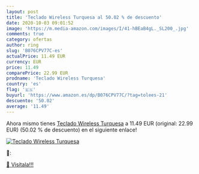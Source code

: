 ```yaml
---
layout: post
title: 'Teclado Wireless Turquesa al 50.02 % de descuento'
date: 2020-10-03 09:01:52
image: 'https://m.media-amazon.com/images/I/41-hBEaB4gL._SL200_.jpg'
comments: true
category: ofertas
author: ring
slug: 'B076CPV77C-es'
actualPrice: 11.49 EUR
currency: EUR
price: 11.49
comparePrice: 22.99 EUR
prodname: 'Teclado Wireless Turquesa'
country: 'es'
flag: '🇪🇸'
buyurl: 'https://www.amazon.es/dp/B076CPV77C/?tag=tolees-21'
descuento: '50.02'
average: '11.49'
---
```


Ahora mismo tienes [Teclado Wireless Turquesa](https://www.amazon.es/dp/B076CPV77C/?tag=tolees-21) a 11.49 EUR (original: 22.99 EUR) (50.02 %  de descuento) en el siguiente enlace!

[![Teclado Wireless Turquesa](https://m.media-amazon.com/images/I/41-hBEaB4gL._SL200_.jpg)](https://www.amazon.es/dp/B076CPV77C/?tag=tolees-21)

🔎:


[🛒 Visítala!!!](https://www.amazon.es/dp/B076CPV77C/?tag=tolees-21)
